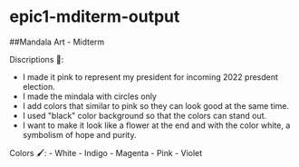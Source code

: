 # epic1-mditerm-output
##Mandala Art - Midterm

Discriptions 📓:
  - I made it pink to represent my president for incoming 2022 presdent election.
  - I made the mindala with circles only
  - I add colors that similar to pink so they can look good at the same time.
  - I used "black" color background so that the colors can stand out.
  - I want to make it look like a flower at the end and with the color white, a symbolism of hope and purity.
  
Colors 🖌️:
    - White
    - Indigo
    - Magenta
    - Pink
    - Violet
    
